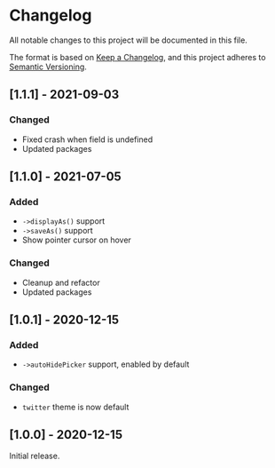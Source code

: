 # Changelog

All notable changes to this project will be documented in this file.

The format is based on [Keep a Changelog](https://keepachangelog.com/en/1.0.0/),
and this project adheres to [Semantic Versioning](https://semver.org/spec/v2.0.0.html).

## [1.1.1] - 2021-09-03

### Changed

- Fixed crash when field is undefined
- Updated packages

## [1.1.0] - 2021-07-05

### Added

- `->displayAs()` support
- `->saveAs()` support
- Show pointer cursor on hover

### Changed

- Cleanup and refactor
- Updated packages

## [1.0.1] - 2020-12-15

### Added

- `->autoHidePicker` support, enabled by default

### Changed

- `twitter` theme is now default

## [1.0.0] - 2020-12-15

Initial release.
